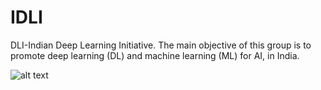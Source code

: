 # IDLI

DLI-Indian Deep Learning Initiative. The main objective of this group is to promote deep learning (DL) and machine learning (ML) for AI, in India.

![alt text]( https://github.com/IndiaDeepLearningInitiative-IDLI/IndiaDeepLearningInitiative-IDLI.github.io/blob/master/images/deeplearning.jpg "IDLI theme")
